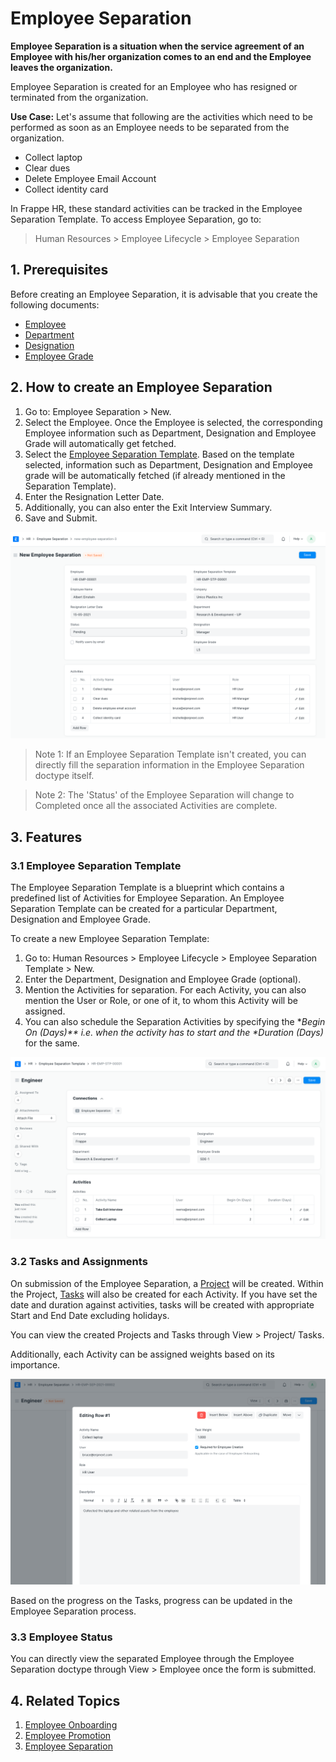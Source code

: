 
# Employee Separation



**Employee Separation is a situation when the service agreement of an Employee with his/her organization comes to an end and the Employee leaves the organization.**


Employee Separation is created for an Employee who has resigned or terminated from the organization.


**Use Case:** Let's assume that following are the activities which need to be performed as soon as an Employee needs to be separated from the organization.


* Collect laptop
* Clear dues
* Delete Employee Email Account
* Collect identity card


In Frappe HR, these standard activities can be tracked in the Employee Separation Template. To access Employee Separation, go to:


> Human Resources > Employee Lifecycle > Employee Separation


## 1. Prerequisites


Before creating an Employee Separation, it is advisable that you create the following documents:


* [Employee](/docs/en/human-resources/employee)
* [Department](/docs/en/human-resources/department)
* [Designation](/docs/en/human-resources/designation)
* [Employee Grade](/docs/en/human-resources/employee-grade)


## 2. How to create an Employee Separation


1. Go to: Employee Separation > New.
2. Select the Employee. Once the Employee is selected, the corresponding Employee information such as Department, Designation and Employee Grade will automatically get fetched.
3. Select the [Employee Separation Template](#31-employee-separation-template). Based on the template selected, information such as Department, Designation and Employee grade will be automatically fetched (if already mentioned in the Separation Template).
4. Enter the Resignation Letter Date.
5. Additionally, you can also enter the Exit Interview Summary.
6. Save and Submit.


![Separation Template](/files/employee-separation.png)


> Note 1: If an Employee Separation Template isn't created, you can directly fill the separation information in the Employee Separation doctype itself.


> Note 2: The 'Status' of the Employee Separation will change to Completed once all the associated Activities are complete.


## 3. Features


### 3.1 Employee Separation Template


The Employee Separation Template is a blueprint which contains a predefined list of Activities for Employee Separation. An Employee Separation Template can be created for a particular Department, Designation and Employee Grade.


To create a new Employee Separation Template:


1. Go to: Human Resources > Employee Lifecycle > Employee Separation Template > New.
2. Enter the Department, Designation and Employee Grade (optional).
3. Mention the Activities for separation. For each Activity, you can also mention the User or Role, or one of it, to whom this Activity will be assigned.
4. You can also schedule the Separation Activities by specifying the **Begin On (Days)*\* i.e. when the activity has to start and the \**Duration (Days)** for the same.


![Separation Template](/files/separation-template.png)


### 3.2 Tasks and Assignments


On submission of the Employee Separation, a [Project](https://docs.erpnext.com/docs/v143/user/videos/learn/project-and-task) will be created. Within the Project, [Tasks](https://docs.erpnext.com/docs/v143/user/videos/learn/project-and-task) will also be created for each Activity.
If you have set the date and duration against activities, tasks will be created with appropriate Start and End Date excluding holidays.


You can view the created Projects and Tasks through View > Project/ Tasks.


Additionally, each Activity can be assigned weights based on its importance.


![Tasks and Assignments](/files/employee-sep1.png)


Based on the progress on the Tasks, progress can be updated in the Employee Separation process.


### 3.3 Employee Status


You can directly view the separated Employee through the Employee Separation doctype through View > Employee once the form is submitted.


## 4. Related Topics


1. [Employee Onboarding](/docs/en/human-resources/employee-onboarding)
2. [Employee Promotion](/docs/en/human-resources/employee_promotion)
3. [Employee Separation](/docs/en/human-resources/employee-separation)




